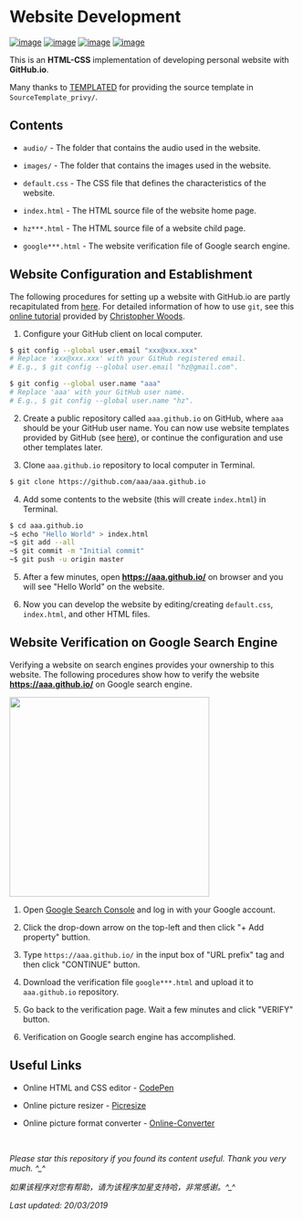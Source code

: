 # Website Development

[![image](https://img.shields.io/badge/license-MIT-lightgrey.svg)]()
[![image](https://img.shields.io/badge/lagrange-html%20%7C%20css-blue.svg)]()
[![image](https://img.shields.io/badge/status-stable-brightgreen.svg)]()
[![image](https://img.shields.io/badge/build-passing-brightgreen.svg)]()

This is an **HTML-CSS** implementation of developing personal website with **GitHub.io**.

Many thanks to [TEMPLATED](http://templated.co) for providing the source template in `SourceTemplate_privy/`.

## Contents

- `audio/` - The folder that contains the audio used in the website.

- `images/` - The folder that contains the images used in the website.

- `default.css` - The CSS file that defines the characteristics of the website.

- `index.html` - The HTML source file of the website home page.

- `hz***.html` - The HTML source file of a website child page.

- `google***.html` - The website verification file of Google search engine.

<!--- `baidu***.html` - The verification file of Baidu search engine.-->

## Website Configuration and Establishment

The following procedures for setting up a website with GitHub.io are partly recapitulated from [here](https://pages.github.com/). For detailed information of how to use `git`, see this [online tutorial](https://chryswoods.com/beginning_git/) provided by [Christopher Woods](https://github.com/chryswoods).

1. Configure your GitHub client on local computer.
```bash
$ git config --global user.email "xxx@xxx.xxx"
# Replace 'xxx@xxx.xxx' with your GitHub registered email.
# E.g., $ git config --global user.email "hz@gmail.com".

$ git config --global user.name "aaa"
# Replace 'aaa' with your GitHub user name.
# E.g., $ git config --global user.name "hz".
```

2. Create a public repository called `aaa.github.io` on GitHub, where `aaa` should be your GitHub user name. You can now use website templates provided by GitHub (see [here](https://blog.csdn.net/renfufei/article/details/37725057)), or continue the configuration and use other templates later.

3. Clone `aaa.github.io` repository to local computer in Terminal.
```bash
$ git clone https://github.com/aaa/aaa.github.io
```

4. Add some contents to the website (this will create `index.html`) in Terminal.
```bash
$ cd aaa.github.io
~$ echo "Hello World" > index.html
~$ git add --all
~$ git commit -m "Initial commit"
~$ git push -u origin master
```

5. After a few minutes, open __https://aaa.github.io/__ on browser and you will see "Hello World" on the website.

6. Now you can develop the website by editing/creating `default.css`, `index.html`, and other HTML files.

## Website Verification on Google Search Engine

Verifying a website on search engines provides your ownership to this website. The following procedures show how to verify the website __https://aaa.github.io/__ on Google search engine.

<img src="https://github.com/HeZhang1994/HeZhang1994.github.io/blob/master/images/Website_GoogleVerification.gif" height="350">

1. Open [Google Search Console](https://search.google.com/search-console/about) and log in with your Google account.

2. Click the drop-down arrow on the top-left and then click "+ Add property" buttion.

3. Type `https://aaa.github.io/` in the input box of "URL prefix" tag and then click "CONTINUE" button.

4. Download the verification file `google***.html` and upload it to `aaa.github.io` repository.

5. Go back to the verification page. Wait a few minutes and click "VERIFY" button.

6. Verification on Google search engine has accomplished.

<!--
### Baidu Search Engine
1. Open [Baidu Resource Platform](https://ziyuan.baidu.com/) and log in with Baidu account.
2. Click "Add Website" and complete user information (if required).
3. Type __https://aaa.github.io__ in the input box and click "NEXT".
4. Select website attribute (e.g., Information Technology).
5. Select verification method - document verification.
6. Download the verification file `baidu_verify***.html` and upload it to your GitHub.io repository.
7. Go back to the verification page. Wait a few minutes and click "COMPLETE VERIFICATION".
8. Complete verification on Baidu search engine!
-->

## Useful Links

* Online HTML and CSS editor - [CodePen](https://codepen.io/)

* Online picture resizer - [Picresize](http://www.picresize.com/)

* Online picture format converter - [Online-Converter](https://www.online-convert.com/)

<br>

<i>Please star this repository if you found its content useful. Thank you very much. ^_^</i>

<i>如果该程序对您有帮助，请为该程序加星支持哈，非常感谢。^_^</i>

<i>Last updated: 20/03/2019</i>
